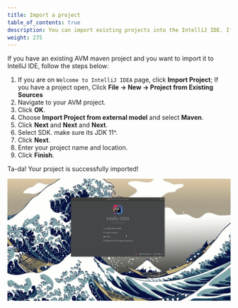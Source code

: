 ```yaml
---
title: Import a project
table_of_contents: true
description: You can import existing projects into the IntelliJ IDE. If you are importing a project that utilizes the Aion4j plugin and the AVM, you need to follow these instructions in order for the project to be compiles and built properly.
weight: 275
---
```


If you have an existing AVM maven project and you want to import it to IntelliJ IDE, follow the steps below:

1. If you are on `Welcome to IntelliJ IDEA` page, click **Import Project**; If you have a project open, Click **File -> New -> Project from Existing Sources**
2. Navigate to your AVM project.
3. Click **OK**.
4. Choose **Import Project from external model** and select **Maven**.
5. Click **Next** and **Next** and **Next**.
6. Select SDK. make sure its JDK 11^.
7. Click **Next**.
8. Enter your project name and location.
9. Click **Finish**.

Ta-da! Your project is successfully imported!

![import](/developers/tools/intellij-plugin/images/import-existing-avm-project.gif)
